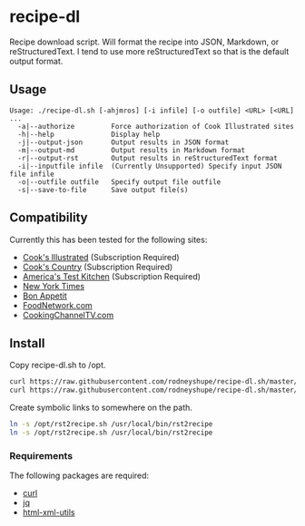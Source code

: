 # recipe-dl

Recipe download script.  Will format the recipe into JSON, Markdown,
or reStructuredText.  I tend to use more reStructuredText so that is the
default output format.

## Usage

```
Usage: ./recipe-dl.sh [-ahjmros] [-i infile] [-o outfile] <URL> [<URL] ...
  -a|--authorize         Force authorization of Cook Illustrated sites
  -h|--help              Display help
  -j|--output-json       Output results in JSON format
  -m|--output-md         Output results in Markdown format
  -r|--output-rst        Output results in reStructuredText format
  -i|--inputfile infile  (Currently Unsupported) Specify input JSON file infile
  -o|--outfile outfile   Specify output file outfile
  -s|--save-to-file      Save output file(s)
```

## Compatibility

Currently this has been tested for the following sites:
* [Cook's Illustrated](www.cooksillustrated.com) (Subscription Required)
* [Cook's Country](www.cookscountry.com) (Subscription Required)
* [America's Test Kitchen](www.americatestkitchen.com) (Subscription Required)
* [New York Times](cooking.nytimes.com)
* [Bon Appetit](www.bonappetit.com)
* [FoodNetwork.com](www.foodnetwork.com)
* [CookingChannelTV.com](www.cookingchanneltv.com)

## Install
Copy recipe-dl.sh to /opt.
```sh
curl https://raw.githubusercontent.com/rodneyshupe/recipe-dl.sh/master/recipe-dl.sh --output /opt/recipe-dl.sh && chmod + x /opt/recipe-dl.sh
curl https://raw.githubusercontent.com/rodneyshupe/recipe-dl.sh/master/rst2recipe.sh --output /opt/recipe-dl.sh && chmod + x /opt/rst2recipe.sh
```

Create symbolic links to somewhere on the path.
```sh
ln -s /opt/rst2recipe.sh /usr/local/bin/rst2recipe
ln -s /opt/rst2recipe.sh /usr/local/bin/rst2recipe
```

### Requirements
The following packages are required:
* [curl](https://curl.haxx.se/)
* [jq](https://stedolan.github.io/jq/)
* [html-xml-utils](https://www.w3.org/Tools/HTML-XML-utils/)
